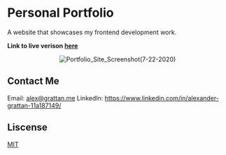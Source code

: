 # Personal Portfolio
A website that showcases my frontend development work.

**Link to live verison [here](https://alexander.grattan.me/)**

<p align="center">
<img src="https://user-images.githubusercontent.com/51346343/88233371-8f776e00-cc45-11ea-8dbf-be4e94a88b36.png" alt="Portfolio_Site_Screenshot(7-22-2020)">
</p>

## Contact Me
Email: alex@grattan.me
LinkedIn: https://www.linkedin.com/in/alexander-grattan-11a187149/

## Liscense
[MIT](https://opensource.org/licenses/MIT)
